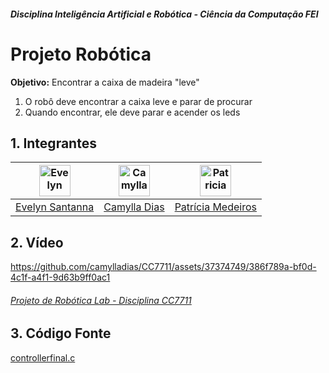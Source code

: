 ##### Disciplina Inteligência Artificial e Robótica - Ciência da Computação FEI

# Projeto Robótica
**Objetivo:** Encontrar a caixa de madeira "leve"
1.  O robô deve encontrar a caixa leve e parar de procurar
2.  Quando encontrar, ele deve parar e acender os leds

##  1. Integrantes

<div align="center">

| <img src="https://avatars.githubusercontent.com/evesantana" alt="Evelyn" width="50"/> | <img src="https://avatars.githubusercontent.com/camylladias" alt="Camylla" width="50"/> | <img src="https://avatars.githubusercontent.com/patriciamed" alt="Patricia" width="50" width="50"/>
|:------------------------------------------------------------------------------------------:|:-------------------------------------------------------------------------------------------:|:-------------------------------------------------------------------------------------------:|
| [Evelyn Santanna](https://github.com/evesantana)| [Camylla Dias](https://github.com/camylladias)| [Patrícia Medeiros](https://github.com/patriciamed)                          
</div>

##  2. Vídeo
https://github.com/camylladias/CC7711/assets/37374749/386f789a-bf0d-4c1f-a4f1-9d63b9ff0ac1
###### [Projeto de Robótica Lab - Disciplina CC7711](https://www.youtube.com/watch?v=VWcqXf4DKC0)

##  3. Código Fonte
[controllerfinal.c](https://github.com/camylladias/CC7711/blob/main/Robotica/controllers/controllerfinal/controllerfinal.c)
